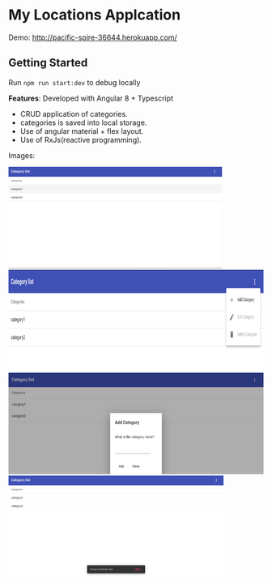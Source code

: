 # My Locations Applcation

Demo: http://pacific-spire-36644.herokuapp.com/

## Getting Started

Run `npm run start:dev` to debug locally

**Features**:
Developed with Angular 8 + Typescript
* CRUD application of categories.
* categories is saved into local storage.
* Use of angular material + flex layout.
* Use of RxJs(reactive programming).

Images:

<img src="images/1.PNG" alt="img1" height="200">

<img src="images/2.PNG" alt="img2" height="200">

<img src="images/3.PNG" alt="img3" height="200">

<img src="images/4.PNG" alt="img4" height="200">
